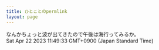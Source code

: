 ```yaml
---
title: ひとことのpermlink
layout: page
---
```

<div class="box" dt="1682131773674">
  なんかちょっと波が出てきたので午後は海行ってみるか。
  <div class="content is-small">Sat Apr 22 2023 11:49:33 GMT+0900 (Japan Standard Time)</div>
</div>